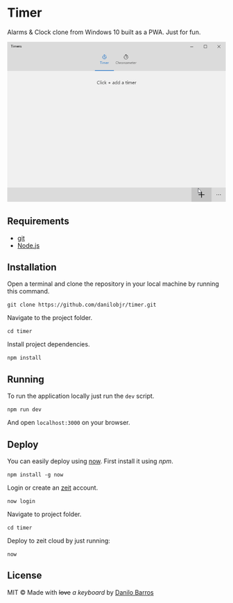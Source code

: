 # Timer

Alarms & Clock clone from Windows 10 built as a PWA. Just for fun.

<p align="center"><img src="/demo/demo-v0.1.gif"></p>

## Requirements

- [git](https://git-scm.com/)
- [Node.js](https://nodejs.org/en/)

## Installation

Open a terminal and clone the repository in your local machine by running this command.

```
git clone https://github.com/danilobjr/timer.git
```

Navigate to the project folder.

```
cd timer
```

Install project dependencies.

```
npm install
```

## Running

To run the application locally just run the `dev` script.

```
npm run dev
```

And open `localhost:3000` on your browser.

## Deploy

You can easily deploy using [now](https://zeit.co/now). First install it using _npm_.

```
npm install -g now
```

Login or create an [zeit](https://zeit.co/) account.

```
now login
```

Navigate to project folder.

```
cd timer
```

Deploy to zeit cloud by just running:

```
now
```

## License

MIT © Made with <strike>love</strike> _a keyboard_ by [Danilo Barros](https://danilobjr.mit-license.org/)
